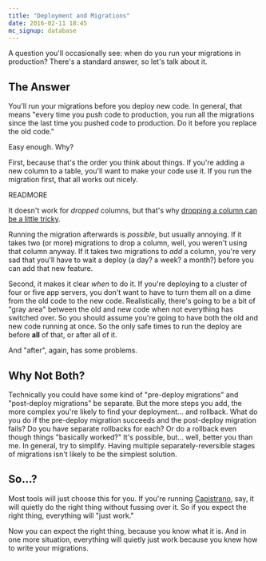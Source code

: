 ```yaml
---
title: "Deployment and Migrations"
date: 2016-02-11 18:45
mc_signup: database
---
```


A question you'll occasionally see: when do you run your migrations in
production? There's a standard answer, so let's talk about it.

## The Answer

You'll run your migrations before you deploy new code. In general,
that means "every time you push code to production, you run all the
migrations since the last time you pushed code to production. Do it
before you replace the old code."

Easy enough. Why?

First, because that's the order you think about things. If you're
adding a new column to a table, you'll want to make your code use
it. If you run the migration first, that all works out nicely.

READMORE

It doesn't work for <i>dropped</i> columns, but that's why <a
href="/posts/database-migrations-without-downtime">dropping a column
can be a little tricky</a>.

Running the migration afterwards is <i>possible</i>, but usually
annoying. If it takes two (or more) migrations to drop a column, well,
you weren't using that column anyway. If it takes two migrations to
<i>add</i> a column, you're very sad that you'll have to wait a deploy
(a day? a week? a month?) before you can add that new feature.

Second, it makes it clear *when* to do it. If you're deploying to a
cluster of four or five app servers, you don't want to have to turn
them all on a dime from the old code to the new code. Realistically,
there's going to be a bit of "gray area" between the old and new code
when not everything has switched over. So you should assume you're
going to have both the old and new code running at once. So the only
safe times to run the deploy are before <b>all</b> of that, or after
all of it.

And "after", again, has some problems.

## Why Not Both?

Technically you could have some kind of "pre-deploy migrations" and
"post-deploy migrations" be separate. But the more steps you add, the
more complex you're likely to find your deployment... and
rollback. What do you do if the pre-deploy migration succeeds and the
post-deploy migration fails? Do you have separate rollbacks for each?
Or do a rollback even though things "basically worked?" It's possible,
but... well, better you than me. In general, try to simplify. Having
multiple separately-reversible stages of migrations isn't likely to be
the simplest solution.

## So...?

Most tools will just choose this for you. If you're running <a
href="http://capistranorb.com">Capistrano</a>, say, it will quietly do
the right thing without fussing over it. So if you expect the right
thing, everything will "just work."

Now you can expect the right thing, because you know what it is. And
in one more situation, everything will quietly just work because you
knew how to write your migrations.
